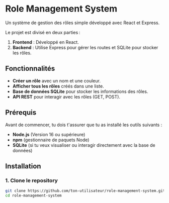 # Role Management System

Un système de gestion des rôles simple développé avec React et Express.

Le projet est divisé en deux parties :

1. **Frontend** : Développé en React.
2. **Backend** : Utilise Express pour gérer les routes et SQLite pour stocker les rôles.

## Fonctionnalités

-   **Créer un rôle** avec un nom et une couleur.
-   **Afficher tous les rôles** créés dans une liste.
-   **Base de données SQLite** pour stocker les informations des rôles.
-   **API REST** pour interagir avec les rôles (GET, POST).

## Prérequis

Avant de commencer, tu dois t'assurer que tu as installé les outils suivants :

-   **Node.js** (Version 16 ou supérieure)
-   **npm** (gestionnaire de paquets Node)
-   **SQLite** (si tu veux visualiser ou interagir directement avec la base de données)

## Installation

### 1. Clone le repository

```bash
git clone https://github.com/ton-utilisateur/role-management-system.git
cd role-management-system
```
